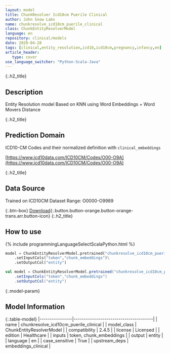 ```yaml
---
layout: model
title: ChunkResolver Icd10cm Puerile Clinical
author: John Snow Labs
name: chunkresolve_icd10cm_puerile_clinical
class: ChunkEntityResolverModel
language: en
repository: clinical/models
date: 2020-04-28
tags: [clinical,entity_resolution,icd10,icd10cm,pregnancy,infancy,en]
article_header:
   type: cover
use_language_switcher: "Python-Scala-Java"
---
```


{:.h2_title}
## Description
Entity Resolution model Based on KNN using Word Embeddings + Word Movers Distance  


{:.h2_title}
## Prediction Domain
ICD10-CM Codes and their normalized definition with `clinical_embeddings`

[https://www.icd10data.com/ICD10CM/Codes/O00-O9A](https://www.icd10data.com/ICD10CM/Codes/O00-O9A)

{:.h2_title}
## Data Source
Trained on ICD10CM Dataset Range: O0000-O9989

{:.btn-box}
[Download](https://s3.amazonaws.com/auxdata.johnsnowlabs.com/clinical/models/chunkresolve_icd10cm_puerile_clinical_en_2.4.5_2.4_1588103916781.zip){:.button.button-orange.button-orange-trans.arr.button-icon}
{:.h2_title}
## How to use 
<div class="tabs-box" markdown="1">

{% include programmingLanguageSelectScalaPython.html %}

```python
model = ChunkEntityResolverModel.pretrained("chunkresolve_icd10cm_puerile_clinical","en","clinical/models")\
	.setInputCols("token","chunk_embeddings")\
	.setOutputCol("entity")
```

```scala
val model = ChunkEntityResolverModel.pretrained("chunkresolve_icd10cm_puerile_clinical","en","clinical/models")
	.setInputCols("token","chunk_embeddings")
	.setOutputCol("entity")
```
</div>



{:.model-param}
## Model Information

{:.table-model}
|----------------|---------------------------------------|
| name           | chunkresolve_icd10cm_puerile_clinical |
| model_class    | ChunkEntityResolverModel              |
| compatibility  | 2.4.5                                 |
| license        | Licensed                              |
| edition        | Healthcare                            |
| inputs         | token, chunk_embeddings               |
| output         | entity                                |
| language       | en                                    |
| case_sensitive | True                                  |
| upstream_deps  | embeddings_clinical                   |


